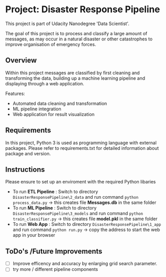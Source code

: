 # Project: Disaster Response Pipeline

This project is part of Udacity Nanodegree 'Data Scientist'.

The goal of this project is to process and classify a large amount of messages, as may occur in a 
natural disaster or other catastrophes to improve organisation of emergency forces.

## Overview

Within this project messages are classified by first cleaning and transforming the data, building up a 
machine learning pipeline and displaying through a web application. 

Features:

- Automated data cleaning and transformation
- ML pipeline integration
- Web application for result visualization

## Requirements

In this project, Python 3 is used as programming language with external packages. Please refer to 
requirements.txt for detailed information about package and version.

## Instructions
Please ensure to set up an enviroment with the required Python libaries

- To run **ETL Pipeline** : Switch to directory `DisasterResponsePipeline\2_data` and run command `python process_data.py` -> this creates file **Messages.db** in the same folder
- To run **ML Pipeline** :  Switch to directory `DisasterResponsePipeline\3_models` and run command `python train_classifier.py` -> this creates file **model.pkl** in the same folder
- To run **Web App** : Switch to directory `DisasterResponsePipeline\1_app` and run command `python run.py` -> copy the address to start the web app in your browser

## ToDo's /Future Improvements

- [ ] Improve efficency and accuracy by enlarging grid search parameter.
- [ ] try more / different pipeline components
